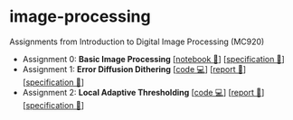 # image-processing
Assignments from Introduction to Digital Image Processing (MC920)

- Assignment 0: **Basic Image Processing** [[notebook 📒](https://github.com/laurelkeys/image-processing/blob/master/assignment-0/Assignment0.ipynb)] [[specification 📄](https://github.com/laurelkeys/image-processing/blob/master/reports/trabalho0.pdf)]
- Assignment 1: **Error Diffusion Dithering** [[code 💻](https://github.com/laurelkeys/image-processing/blob/master/assignment-1/)] [[report 📝](https://github.com/laurelkeys/image-processing/blob/master/reports/MC920___Trabalho_1.pdf)] [[specification 📄](https://github.com/laurelkeys/image-processing/blob/master/reports/trabalho1.pdf)]
- Assignment 2: **Local Adaptive Thresholding** [[code 💻](https://github.com/laurelkeys/image-processing/blob/master/assignment-2/)] [[report 📝](https://github.com/laurelkeys/image-processing/blob/master/reports/MC920___Trabalho_2.pdf)] [[specification 📄](https://github.com/laurelkeys/image-processing/blob/master/reports/trabalho2.pdf)]
